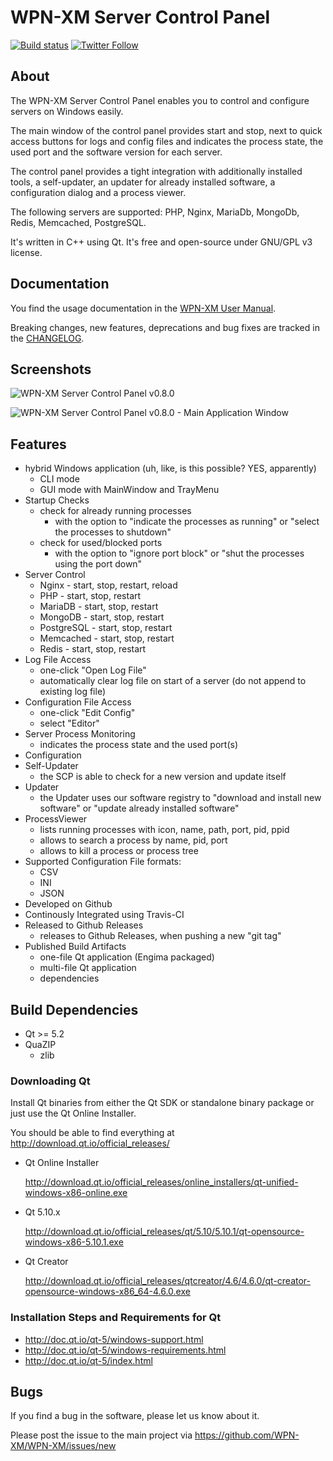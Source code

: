# WPN-XM Server Control Panel 

[![Build status](https://ci.appveyor.com/api/projects/status/sil30bww9uj6x7id/branch/master?svg=true)](https://ci.appveyor.com/project/jakoch/server-control-panel/branch/master)
[![Twitter Follow](https://img.shields.io/twitter/follow/wpnxm.svg?style=social&label=Follow&maxAge=2592000)](https://twitter.com/wpnxm)

## About

The WPN-XM Server Control Panel enables you to control and configure servers on Windows easily.

The main window of the control panel provides start and stop, next to quick access buttons for logs and config files and indicates the process state, the used port and the software version for each server. 

The control panel provides a tight integration with additionally installed tools, a self-updater, an updater for already installed software, a configuration dialog and a process viewer.

The following servers are supported: PHP, Nginx, MariaDb, MongoDb, Redis, Memcached, PostgreSQL.

It's written in C++ using Qt. It's free and open-source under GNU/GPL v3 license.

## Documentation

You find the usage documentation in the [WPN-XM User Manual](http://wpn-xm.github.io/docs/user-manual/en/#_the_server_control_panel).

Breaking changes, new features, deprecations and bug fixes are tracked in the [CHANGELOG](https://github.com/WPN-XM/server-control-panel/blob/master/CHANGELOG.md).

## Screenshots

![WPN-XM Server Control Panel v0.8.0](https://cloud.githubusercontent.com/assets/85608/4353472/9dfe4d10-4233-11e4-96bd-939f82b82869.jpg)

![WPN-XM Server Control Panel v0.8.0 - Main Application Window](https://cloud.githubusercontent.com/assets/85608/4353466/85a395c2-4233-11e4-9ff3-5d7d975e7396.jpg)

## Features

- hybrid Windows application (uh, like, is this possible? YES, apparently)
  - CLI mode
  - GUI mode with MainWindow and TrayMenu
- Startup Checks
  - check for already running processes 
    - with the option to "indicate the processes as running" or "select the processes to shutdown"
  - check for used/blocked ports
    - with the option to "ignore port block" or "shut the processes using the port down"
- Server Control 
  - Nginx      - start, stop, restart, reload
  - PHP        - start, stop, restart
  - MariaDB    - start, stop, restart
  - MongoDB    - start, stop, restart
  - PostgreSQL - start, stop, restart
  - Memcached  - start, stop, restart
  - Redis      - start, stop, restart
- Log File Access
  - one-click "Open Log File"
  - automatically clear log file on start of a server (do not append to existing log file)
- Configuration File Access
  - one-click "Edit Config"
  - select "Editor"
- Server Process Monitoring 
  - indicates the process state and the used port(s)
- Configuration
- Self-Updater
  - the SCP is able to check for a new version and update itself 
- Updater
  - the Updater uses our software registry to "download and install new software" or "update already installed software"
- ProcessViewer
  - lists running processes with icon, name, path, port, pid, ppid
  - allows to search a process by name, pid, port
  - allows to kill a process or process tree
- Supported Configuration File formats:
  - CSV
  - INI
  - JSON  
- Developed on Github
- Continously Integrated using Travis-CI
- Released to Github Releases
  - releases to Github Releases, when pushing a new "git tag"
- Published Build Artifacts
  - one-file Qt application (Engima packaged)
  - multi-file Qt application
  - dependencies

## Build Dependencies

* Qt >= 5.2
* QuaZIP
  * zlib

### Downloading Qt

Install Qt binaries from either the Qt SDK or standalone binary package or just use the Qt Online Installer.

You should be able to find everything at http://download.qt.io/official_releases/

* Qt Online Installer

  http://download.qt.io/official_releases/online_installers/qt-unified-windows-x86-online.exe

* Qt 5.10.x

  http://download.qt.io/official_releases/qt/5.10/5.10.1/qt-opensource-windows-x86-5.10.1.exe

* Qt Creator

  http://download.qt.io/official_releases/qtcreator/4.6/4.6.0/qt-creator-opensource-windows-x86_64-4.6.0.exe

### Installation Steps and Requirements for Qt

-  http://doc.qt.io/qt-5/windows-support.html
-  http://doc.qt.io/qt-5/windows-requirements.html
-  http://doc.qt.io/qt-5/index.html

## Bugs

If you find a bug in the software, please let us know about it.

Please post the issue to the main project via https://github.com/WPN-XM/WPN-XM/issues/new
